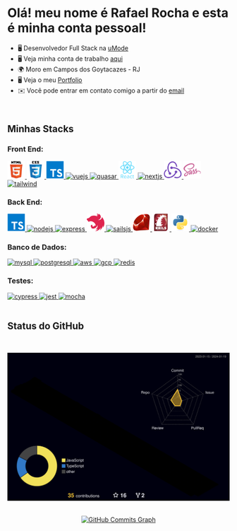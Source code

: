 # Olá! meu nome é Rafael Rocha e esta é minha conta pessoal!

- 🖥️ Desenvolvedor Full Stack na [uMode](https://www.umode.com.br)
- 🖥️ Veja minha conta de trabalho [aqui](https://github.com/URafaelRocha)
- 🌍 Moro em Campos dos Goytacazes - RJ
- 🖥️ Veja o meu [Portfolio](https://rrocha.tech)
- ✉️ Você pode entrar em contato comigo a partir do [email](mailto:1rafaelrocha2@gmail.com)

<br>

## Minhas Stacks

<div align="left">
  <h3>Front End:</h3>

  <a href="https://www.w3.org/html/" target="_blank" rel="noreferrer">
    <img
      src="https://raw.githubusercontent.com/devicons/devicon/master/icons/html5/html5-original-wordmark.svg"
      alt="html5"
      width="40"
      height="40"
    />
  </a>
  <a href="https://www.w3schools.com/css/" target="_blank" rel="noreferrer">
    <img
      src="https://raw.githubusercontent.com/devicons/devicon/master/icons/css3/css3-original-wordmark.svg"
      alt="css3"
      width="40"
      height="40"
    />
  </a>
  <a href="https://www.typescriptlang.org/" target="_blank" rel="noreferrer">
    <img
      src="https://raw.githubusercontent.com/devicons/devicon/master/icons/typescript/typescript-original.svg"
      alt="typescript"
      width="40"
      height="40"
    />
  </a>
  <a href="https://vuejs.org/" target="_blank" rel="noreferrer">
    <img
      src="https://img.icons8.com/color/512/vue-js.png"
      alt="vuejs"
      width="40"
      height="40"
    />
  </a>
  <a href="https://quasar.dev/" target="_blank" rel="noreferrer">
    <img
      src="https://cdn.quasar.dev/logo/svg/quasar-logo.svg"
      alt="quasar"
      width="40"
      height="40"
    />
  </a>
  <a href="https://reactjs.org/" target="_blank" rel="noreferrer">
    <img
      src="https://raw.githubusercontent.com/devicons/devicon/master/icons/react/react-original-wordmark.svg"
      alt="react"
      width="40"
      height="40"
    />
  </a>
  <a href="https://nextjs.org/" target="_blank" rel="noreferrer">
    <img
      src="https://user-images.githubusercontent.com/99758843/184502135-2c372c7d-97ca-4e19-97e1-f0a1f52eaa60.png"
      alt="nextjs"
      width="40"
      height="40"
    />
  </a>
  <a href="https://redux.js.org" target="_blank" rel="noreferrer">
    <img
      src="https://raw.githubusercontent.com/devicons/devicon/master/icons/redux/redux-original.svg"
      alt="redux"
      width="40"
      height="40"
    />
  </a>
  <a href="https://sass-lang.com" target="_blank" rel="noreferrer">
    <img
      src="https://raw.githubusercontent.com/devicons/devicon/master/icons/sass/sass-original.svg"
      alt="sass"
      width="40"
      height="40"
    />
  </a>
  <a href="https://tailwindcss.com/" target="_blank" rel="noreferrer">
    <img
      src="https://www.vectorlogo.zone/logos/tailwindcss/tailwindcss-icon.svg"
      alt="tailwind"
      width="40"
      height="40"
    />
  </a>

  <br />

  <h3>Back End:</h3>

  <a href="https://www.typescriptlang.org/" target="_blank" rel="noreferrer">
    <img
      src="https://raw.githubusercontent.com/devicons/devicon/master/icons/typescript/typescript-original.svg"
      alt="typescript"
      width="40"
      height="40"
    />
  </a>
  <a href="https://nodejs.org" target="_blank" rel="noreferrer">
    <img
      src="https://github.com/URafaelRocha/URafaelRocha/assets/123375924/b099ed1a-74a3-4252-8b0b-aae45141bc13"
      alt="nodejs"
      width="40"
      height="40"
    />
  </a>
  <a href="https://expressjs.com" target="_blank" rel="noreferrer">
    <img
      src="https://github.com/URafaelRocha/URafaelRocha/assets/123375924/46f2e9c0-2a2b-42fb-a5f5-8075e746e42a"
      alt="express"
      width="40"
      height="40"
    />
  </a>
  <a href="https://nestjs.com/" target="_blank" rel="noreferrer">
    <img
      src="https://raw.githubusercontent.com/devicons/devicon/master/icons/nestjs/nestjs-plain.svg"
      alt="nestjs"
      width="40"
      height="40"
    />
  </a>
  <a href="https://sailsjs.com" target="_blank" rel="noreferrer">
    <img
      src="https://github.com/URafaelRocha/URafaelRocha/assets/123375924/146f15a8-1135-4683-a016-4bc24c007dd2"
      alt="sailsjs"
      width="40"
      height="40"
    />
  </a>
  <a href="https://www.ruby-lang.org/en/" target="_blank" rel="noreferrer">
    <img
      src="https://raw.githubusercontent.com/devicons/devicon/master/icons/ruby/ruby-original.svg"
      alt="ruby"
      width="40"
      height="40"
    />
  </a>
  <a href="https://rubyonrails.org" target="_blank" rel="noreferrer">
    <img
      src="https://raw.githubusercontent.com/devicons/devicon/master/icons/rails/rails-original-wordmark.svg"
      alt="rails"
      width="40"
      height="40"
    />
  </a>
  <a href="https://www.python.org" target="_blank" rel="noreferrer">
    <img
      src="https://raw.githubusercontent.com/devicons/devicon/master/icons/python/python-original.svg"
      alt="python"
      width="40"
      height="40"
    />
  </a>
  <a href="https://www.docker.com/" target="_blank" rel="noreferrer">
    <img
      src="https://github.com/URafaelRocha/URafaelRocha/assets/123375924/0a1c460b-0795-455a-884c-a2a772ea232c"
      alt="docker"
      width="40"
      height="40"
    />
  </a>

  <br />

  <h3>Banco de Dados:</h3>

  <a href="https://www.mysql.com/" target="_blank" rel="noreferrer">
    <img
      src="https://github.com/URafaelRocha/URafaelRocha/assets/123375924/b3e2960f-9f1c-4ca9-923c-286a41a5b564"
      alt="mysql"
      width="40"
      height="40"
    />
  </a>
  <a href="https://www.postgresql.org" target="_blank" rel="noreferrer">
    <img
      src="https://github.com/URafaelRocha/URafaelRocha/assets/123375924/a1de400a-439c-4d10-b667-c48240f2c4b2"
      alt="postgresql"
      width="40"
      height="40"
    />
  </a>
  <a href="https://aws.amazon.com" target="_blank" rel="noreferrer">
    <img
      src="https://github.com/URafaelRocha/URafaelRocha/assets/123375924/a311b73e-14c3-4c8f-b3c5-5b233279283f"
      alt="aws"
      width="55"
      height="40"
    />
  </a>
  <a href="https://cloud.google.com" target="_blank" rel="noreferrer">
    <img
      src="https://www.vectorlogo.zone/logos/google_cloud/google_cloud-icon.svg"
      alt="gcp"
      width="40"
      height="40"
    />
  </a>
  <a href="https://redis.io" target="_blank" rel="noreferrer">
    <img
      src="https://github.com/URafaelRocha/URafaelRocha/assets/123375924/2187e9da-fbb2-440a-8a7b-364a84fea934"
      alt="redis"
      width="40"
      height="40"
    />
  </a>

  <br />

  <h3>Testes:</h3>

  <a href="https://www.cypress.io" target="_blank" rel="noreferrer">
    <img
      src="https://github.com/URafaelRocha/URafaelRocha/assets/123375924/6e1efb44-6ed2-4681-8d53-1fed794d14ba"
      alt="cypress"
      width="40"
      height="40"
    />
  </a>
  <a href="https://jestjs.io" target="_blank" rel="noreferrer">
    <img
      src="https://www.vectorlogo.zone/logos/jestjsio/jestjsio-icon.svg"
      alt="jest"
      width="40"
      height="40"
    />
  </a>
  <a href="https://mochajs.org" target="_blank" rel="noreferrer">
    <img
      src="https://www.vectorlogo.zone/logos/mochajs/mochajs-icon.svg"
      alt="mocha"
      width="40"
      height="40"
    />
  </a>
</div>

<br>

## Status do GitHub

<br>

![](./profile-3d-contrib/profile-night-rainbow.svg)

<br>

<div align="center">
	<a href="https://github.com/RafaelRRhocha">
		<img src="https://activity-graph.herokuapp.com/graph?username=RafaelRRhocha&bg_color=181824&color=ffffff&line=facc15&point=ffffff&area_color=181824&area=true&hide_border=true&custom_title=GitHub%20Commits%20Graph" alt="GitHub Commits Graph" />
	</a>
</div>

